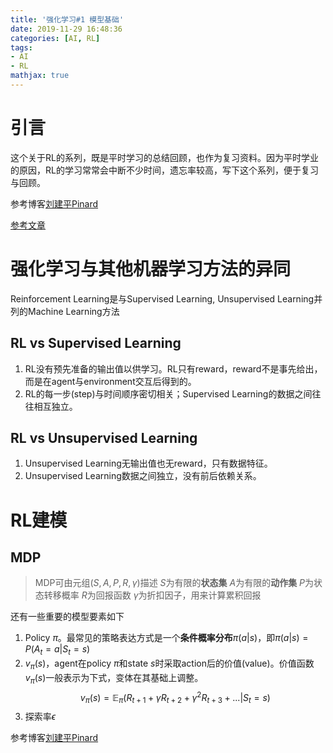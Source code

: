 ```yaml
---
title: '强化学习#1 模型基础'
date: 2019-11-29 16:48:36
categories: [AI, RL]
tags:
- AI
- RL
mathjax: true
---
```

# 引言

这个关于RL的系列，既是平时学习的总结回顾，也作为复习资料。因为平时学业的原因，RL的学习常常会中断不少时间，遗忘率较高，写下这个系列，便于复习与回顾。

参考博客[刘建平Pinard](https://www.cnblogs.com/pinard/)

[参考文章](https://www.cnblogs.com/pinard/p/9385570.html)

<!-- more -->

# 强化学习与其他机器学习方法的异同

Reinforcement Learning是与Supervised Learning, Unsupervised Learning并列的Machine Learning方法

## RL vs Supervised Learning

1. RL没有预先准备的输出值以供学习。RL只有reward，reward不是事先给出，而是在agent与environment交互后得到的。
2. RL的每一步(step)与时间顺序密切相关；Supervised Learning的数据之间往往相互独立。

## RL vs Unsupervised Learning

1. Unsupervised Learning无输出值也无reward，只有数据特征。
2. Unsupervised Learning数据之间独立，没有前后依赖关系。

# RL建模

## MDP

> MDP可由元组$(S, A, P, R, \gamma)$描述
> $S$为有限的**状态集**
> $A$为有限的**动作集**
> $P$为状态转移概率
> $R$为回报函数
> $\gamma$为折扣因子，用来计算累积回报

还有一些重要的模型要素如下

1. Policy $\pi$。最常见的策略表达方式是一个**条件概率分布**$\pi(a|s)$，即$\pi(a|s)=P(A_t=a|S_t=s)$
2. $v_{\pi}(s)$，agent在policy $\pi$和state $s$时采取action后的价值(value)。价值函数$v_{\pi}(s)$一般表示为下式，变体在其基础上调整。
   $$v_{\pi}(s)=\mathbb{E}_{\pi} (R_{t+1}+\gamma R_{t+2}+\gamma^2 R_{t+3}+...|S_t=s)$$
3. 探索率$\epsilon$


参考博客[刘建平Pinard](https://www.cnblogs.com/pinard/)
